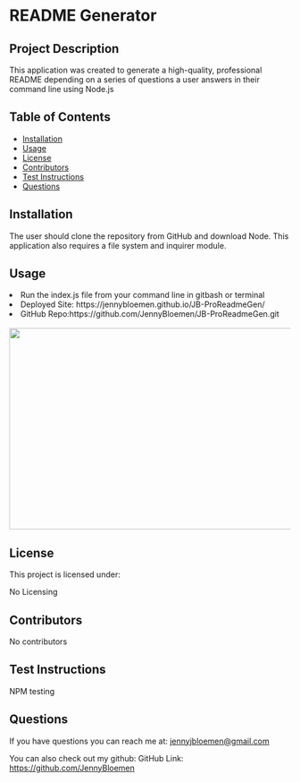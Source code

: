 
# README Generator
## Project Description
This application was created to generate a high-quality, professional README depending on a series of questions a user answers in their command line using Node.js

## Table of Contents
   * [Installation](#installation)
   * [Usage](#usage)
   * [License](#license)
   * [Contributors](#contributors)
   * [Test Instructions](#testInstructions)
   * [Questions](#questions)

## Installation
The user should clone the repository from GitHub and download Node. This application also requires a file system and inquirer module.

## Usage
<li>Run the index.js file from your command line in gitbash or terminal
<li>Deployed Site: https://jennybloemen.github.io/JB-ProReadmeGen/
<li>GitHub Repo:https://github.com/JennyBloemen/JB-ProReadmeGen.git
<br><br>
<img src="./assets/images/walkthrough.gif"width="640" height="360"/>

## License
This project is licensed under:

No Licensing 

## Contributors
No contributors

## Test Instructions
NPM testing

## Questions
  If you have questions you can reach me at: 
jennyjbloemen@gmail.com 
 
You can also check out my github:
GitHub Link: https://github.com/JennyBloemen 

